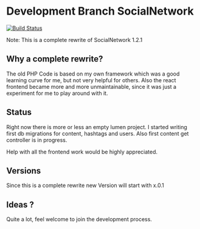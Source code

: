 # Development Branch SocialNetwork 

[![Build Status](https://travis-ci.org/andreas83/SocialNetwork.svg?branch=dev)](https://travis-ci.org/andreas83/SocialNetwork)

Note:
This is a complete rewrite of SocialNetwork 1.2.1 

## Why a complete rewrite? 

The old PHP Code is based on my own framework which was a good learning curve for me, but not very helpful for others. 
Also the react frontend  became more and more unmaintainable, since it was just a experiment for me to play around with it. 

## Status

Right now there is more or less an empty lumen project.
I started writing first db migrations for content, hashtags and users.
Also first content get controller is in progress. 

Help with all the frontend work would be highly appreciated. 

## Versions

Since this is a complete rewrite new Version will start with x.0.1

## Ideas ? 

Quite a lot, feel welcome to join the development process. 



